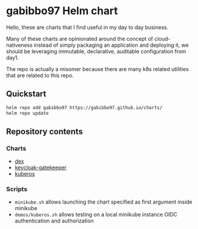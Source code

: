 # gabibbo97 Helm chart

Hello, these are charts that I find useful in my day to day business.

Many of these charts are opinionated around the concept of cloud-nativeness instead of simply packaging an application and deploying it, we should be leveraging immutable,  declarative, auditable configuration from day1.

The repo is actually a misomer because there are many k8s related utilities that are related to this repo.

## Quickstart

```bash
helm repo add gabibbo97 https://gabibbo97.github.io/charts/
helm repo update
```

## Repository contents

### Charts

* [dex](charts/dex/README.md)
* [keycloak-gatekeeper](charts/keycloak-gatekeeper/README.md)
* [kuberos](charts/kuberos/README.md)

### Scripts

* `minikube.sh` allows launching the chart specified as first argument inside minikube
* `demos/kuberos.sh` allows testing on a local minikube instance OIDC authentication and authorization
